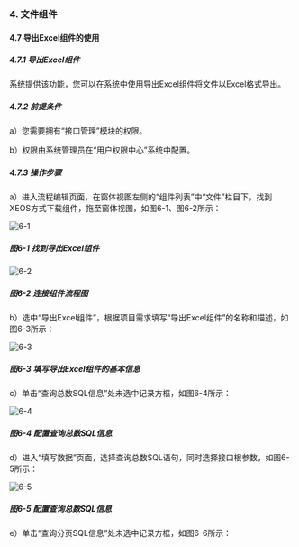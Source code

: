 ### 4. 文件组件

#### 4.7 导出Excel组件的使用

##### 4.7.1 导出Excel组件

系统提供该功能，您可以在系统中使用导出Excel组件将文件以Excel格式导出。

##### 4.7.2 前提条件

a）您需要拥有“接口管理”模块的权限。

b）权限由系统管理员在“用户权限中心”系统中配置。

##### 4.7.3 操作步骤

a）进入流程编辑页面，在窗体视图左侧的“组件列表”中“文件”栏目下，找到XEOS方式下载组件，拖至窗体视图，如图6-1、图6-2所示：

![6-1](https://www.feisuanyz.com/fsimage/zc-image/cz_22_3_1_02.png)

##### 图6-1 找到导出Excel组件

![6-2](https://www.feisuanyz.com/fsimage/zc-image/cz_22_3_1_03.png)

##### 图6-2 连接组件流程图

b）选中“导出Excel组件”，根据项目需求填写“导出Excel组件”的名称和描述，如图6-3所示：

![6-3](https://www.feisuanyz.com/fsimage/zc-image/cz_22_3_1_04.png)

##### 图6-3 填写导出Excel组件的基本信息

c）单击“查询总数SQL信息”处未选中记录方框，如图6-4所示：

![6-4](https://www.feisuanyz.com/fsimage/zc-image/cz_22_3_1_05.png)

##### 图6-4 配置查询总数SQL信息

d）进入“填写数据”页面，选择查询总数SQL语句，同时选择接口根参数，如图6-5所示：

![6-5](https://www.feisuanyz.com/fsimage/zc-image/cz_22_3_1_06.png)

##### 图6-5 配置查询总数SQL信息

e）单击“查询分页SQL信息”处未选中记录方框，如图6-6所示：
